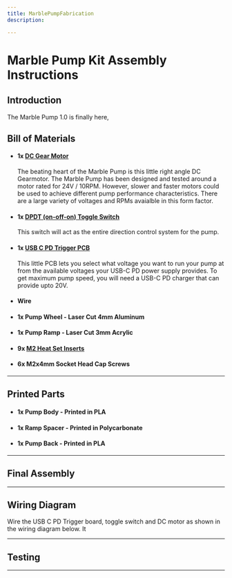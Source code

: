 ```yaml
---
title: MarblePumpFabrication
description: 

---
```

# Marble Pump Kit Assembly Instructions

## **Introduction**

The Marble Pump 1.0 is finally here, 


## **Bill of Materials**

- #### **1x** **[DC Gear Motor](https://www.amazon.com/dp/B0C3W4NTVB/ref=twister_B0C7GV2FD1?th=1)**

	The beating heart of the Marble Pump is this little right angle DC Gearmotor. The Marble Pump has been designed and tested around a motor rated for 24V / 10RPM. However, slower and faster motors could be used to achieve different pump performance characteristics. There are a large variety of voltages and RPMs avaialble in this form factor.

- #### **1x** **[DPDT (on-off-on) Toggle Switch](https://www.amazon.com/gp/product/B0799JV8GN/ref=ppx_yo_dt_b_search_asin_title?ie=UTF8&psc=1)**

	This switch will act as the entire direction control system for the pump.

- #### **1x** **[USB C PD Trigger PCB](https://www.amazon.com/gp/product/B0CWNVBJT1/ref=ppx_yo_dt_b_search_asin_title?ie=UTF8&th=1)**

	This little PCB lets you select what voltage you want to run your pump at from the available voltages your USB-C PD power supply provides. To get maximum pump speed, you will need a USB-C PD charger that can provide upto 20V.

- #### **Wire** 


- #### **1x** **Pump Wheel - Laser Cut 4mm Aluminum**

- #### **1x** **Pump Ramp - Laser Cut 3mm Acrylic**

- #### **9x** **[M2 Heat Set Inserts](https://www.amazon.com/gp/product/B088QJG676/ref=ppx_yo_dt_b_search_asin_title?ie=UTF8&psc=1)** 

- #### **6x** **M2x4mm Socket Head Cap Screws**

---

## **Printed Parts**

- #### **1x** **Pump Body - Printed in PLA**

	
- #### **1x** **Ramp Spacer - Printed in Polycarbonate**


- #### **1x** **Pump Back - Printed in PLA**

---

## **Final Assembly**


---

## **Wiring Diagram**

Wire the USB C PD Trigger board, toggle switch and DC motor as shown in the wiring diagram below. It

---

## **Testing**


---